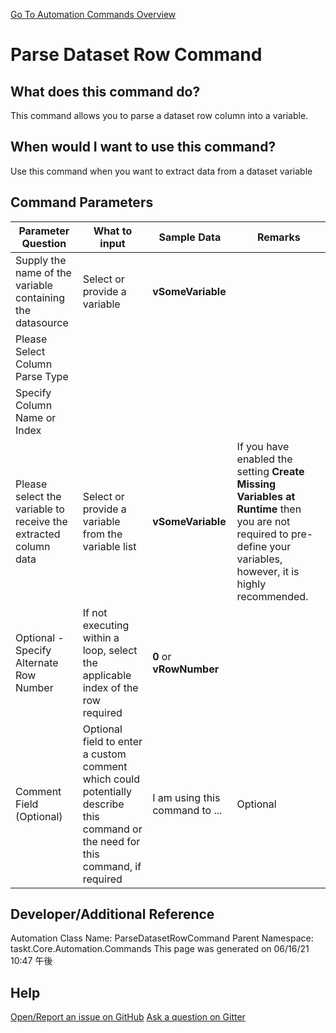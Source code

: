 <!--TITLE: Parse Dataset Row Command -->
<!-- SUBTITLE: a command in the Data Commands group. -->
[Go To Automation Commands Overview](/automation-commands.md)


# Parse Dataset Row Command


## What does this command do?
This command allows you to parse a dataset row column into a variable.


## When would I want to use this command?
Use this command when you want to extract data from a dataset variable


## Command Parameters
| Parameter Question   	| What to input  	|  Sample Data 	| Remarks  	|
| ---                    | ---               | ---           | ---       |
|Supply the name of the variable containing the datasource|Select or provide a variable|**vSomeVariable**||
|Please Select Column Parse Type||||
|Specify Column Name or Index||||
|Please select the variable to receive the extracted column data|Select or provide a variable from the variable list|**vSomeVariable**|If you have enabled the setting **Create Missing Variables at Runtime** then you are not required to pre-define your variables, however, it is highly recommended.|
|Optional - Specify Alternate Row Number|If not executing within a loop, select the applicable index of the row required|**0** or **vRowNumber**||
|Comment Field (Optional)|Optional field to enter a custom comment which could potentially describe this command or the need for this command, if required|I am using this command to ...|Optional|


## Developer/Additional Reference
Automation Class Name: ParseDatasetRowCommand
Parent Namespace: taskt.Core.Automation.Commands
This page was generated on 06/16/21 10:47 午後


## Help
[Open/Report an issue on GitHub](https://github.com/saucepleez/taskt/issues/new)
[Ask a question on Gitter](https://gitter.im/taskt-rpa/Lobby)
